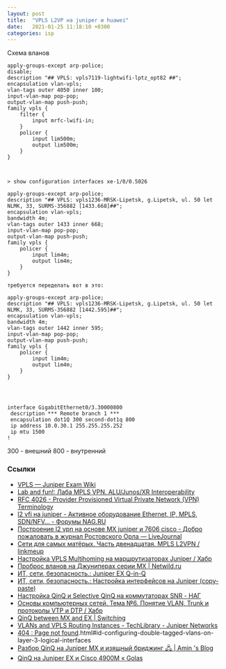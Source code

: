 ```yaml
---
layout: post
title:  "VPLS L2VP на juniper и huawei"
date:   2021-01-25 11:18:10 +0300
categories: isp
---
```




Схема вланов



```
apply-groups-except arp-police;
disable;
description "## VPLS: vpls7119-lightwifi-lptz_opt82 ##";
encapsulation vlan-vpls;
vlan-tags outer 4050 inner 100;
input-vlan-map pop-pop;
output-vlan-map push-push;
family vpls {
    filter {
        input mrfc-lwifi-in;
    }
    policer {
        input lim500m;
        output lim500m;
    }
}



> show configuration interfaces xe-1/0/0.5026

apply-groups-except arp-police;
description "## VPLS: vpls1236-MRSK-Lipetsk, g.Lipetsk, ul. 50 let NLMK, 33, SURMS-356882 [1433.668]##";
encapsulation vlan-vpls;
bandwidth 4m;
vlan-tags outer 1433 inner 668;
input-vlan-map pop-pop;
output-vlan-map push-push;
family vpls {
    policer {
        input lim4m;
        output lim4m;
    }
}

требуется переделать вот в это:

apply-groups-except arp-police;
description "## VPLS: vpls1236-MRSK-Lipetsk, g.Lipetsk, ul. 50 let NLMK, 33, SURMS-356882 [1442.595]##";
encapsulation vlan-vpls;
bandwidth 4m;
vlan-tags outer 1442 inner 595;
input-vlan-map pop-pop;
output-vlan-map push-push;
family vpls {
    policer {
        input lim4m;
        output lim4m;
    }
}




interface GigabitEthernet0/3.30000800
 description *** Remote branch 1 ***
 encapsulation dot1Q 300 second-dot1q 800
 ip address 10.0.30.1 255.255.255.252
 ip mtu 1500
!
```
300 - внешний
800 - внутренний


### Ссылки

+ [VPLS — Juniper Exam Wiki](https://juniper-exam.ru/wiki/VPLS)
+ [Lab and fun!: Лаба MPLS VPN. ALU/Junos/XR Interoperability](http://www.labnfun.ru/2016/08/mpls-vpn-alujunosxr-interoperability.html)
+ [RFC 4026 - Provider Provisioned Virtual Private Network (VPN) Terminology](https://tools.ietf.org/html/rfc4026)
+ [l2 vfi на juniper - Активное оборудование Ethernet, IP, MPLS, SDN/NFV... - Форумы NAG.RU](https://forum.nag.ru/index.php?/topic/74829-l2-vfi-na-juniper/)
+ [Построение l2 vpn на основе MX juniper и 7606 cisco - Добро пожаловать в журнал Ростовского Орла — LiveJournal](https://eagle-rost.livejournal.com/54219.html)
+ [Сети для самых матёрых. Часть двенадцатая. MPLS L2VPN / linkmeup](https://linkmeup.ru/blog/261.html)
+ [Настройка VPLS Multihoming на маршрутизаторах Juniper / Хабр](https://habr.com/ru/post/259645/)
+ [Проброс вланов на Джуниперах серии MX | Netwild.ru](http://netwild.ru/juniper_mx_vlan/)
+ [ИТ, сети, безопасность.: Juniper EX Q-in-Q](https://show-route.blogspot.com/2017/02/juniper-ex-q-in-q.html)
+ [ИТ, сети, безопасность.: Настройка интерфейсов на Juniper (copy-paste)](https://show-route.blogspot.com/2015/07/juniper-copy-paste.html)
+ [Настройка QinQ и Selective QinQ на коммутаторах SNR - НАГ](https://shop.nag.ru/article/snr_switch_qinq_selective_qinq)
+ [Основы компьютерных сетей. Тема №6. Понятие VLAN, Trunk и протоколы VTP и DTP / Хабр](https://habr.com/ru/post/319080/)
+ [QinQ between MX and EX | Switching](https://community.juniper.net/communities/community-home/digestviewer/viewthread?MID=66045)
+ [VLANs and VPLS Routing Instances - TechLibrary - Juniper Networks](https://www.juniper.net/documentation/en_US/junos/topics/topic-map/vlans-and-vpls.html)
+ [404 : Page not found](https://www.juniper.net/documentation/en_US/junos/topics/topic-map/tagged-vlans).html#id-configuring-double-tagged-vlans-on-layer-3-logical-interfaces
+ [Разбор QinQ на Juniper MX и изящный бриджинг 🖧 | Amin 's Blog](https://aminux.wordpress.com/2017/10/11/juniper-mx80-mx960-mx-qinq-non-loop/)
+ [QinQ на Juniper EX и Cisco 4900M « Golas](http://www.golas.ru/blog/qinq-na-juniper-ex/)